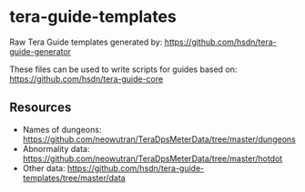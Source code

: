# tera-guide-templates

Raw Tera Guide templates generated by: https://github.com/hsdn/tera-guide-generator

These files can be used to write scripts for guides based on: https://github.com/hsdn/tera-guide-core

## Resources
* Names of dungeons: https://github.com/neowutran/TeraDpsMeterData/tree/master/dungeons
* Abnormality data: https://github.com/neowutran/TeraDpsMeterData/tree/master/hotdot
* Other data: https://github.com/hsdn/tera-guide-templates/tree/master/data
